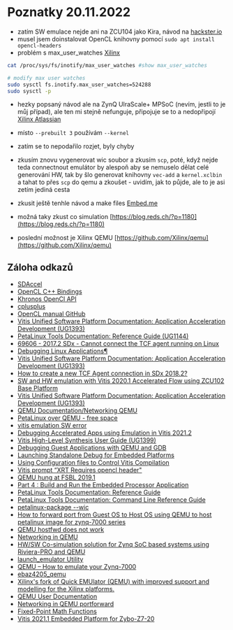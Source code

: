# Poznatky 20.11.2022

- zatím SW emulace nejde ani na ZCU104 jako Kira, návod na [hackster.io](https://www.hackster.io/whitney-knitter/debugging-accelerated-apps-using-emulation-in-vitis-2021-2-749cd4)
- musel jsem doinstalovat OpenCL knihovny pomocí `sudo apt install opencl-headers`
- problém s max_user_watches [Xilinx](https://support.xilinx.com/s/question/0D52E00006hpiMWSAY/petalinux-over-qemu-free-space?language=en_US)

```bash
cat /proc/sys/fs/inotify/max_user_watches #show max_user_watches

# modify max user watches
sudo sysctl fs.inotify.max_user_watches=524288
sudo sysctl -p
```

- hezky popsaný návod ale na ZynQ UlraScale+ MPSoC (nevím, jestli to je můj případ), ale ten mi stejně nefunguje, připojuje se to a nedopřipojí [Xilinx Atlassian](https://xilinx-wiki.atlassian.net/wiki/spaces/A/pages/862912682/Networking+in+QEMU)
- místo `--prebuilt 3` používám `--kernel`
- zatím se to nepodařilo rozjet, byly chyby
- zkusím znovu vygenerovat wic soubor a zkusím `scp`, poté, když nejde teda connectnout emulátor by alespoň aby se nemuselo dělat celé generování HW, tak by šlo generovat knihovny `vec-add` a `kernel.xclbin` a tahat to přes `scp` do qemu a zkoušet - uvidím, jak to půjde, ale to je asi zetím jediná cesta

- zkusit ještě tenhle návod a make files [Embed.me](https://embed-me.com/qemu-how-to-emulate-your-zynq-7000/)

- možná taky zkust co simulation [https://blog.reds.ch/?p=1180](https://blog.reds.ch/?p=1180)

- poslední možnost je Xilinx QEMU [https://github.com/Xilinx/qemu](https://github.com/Xilinx/qemu)

## Záloha odkazů

- [SDAccel](https://www.xilinx.com/htmldocs/xilinx2017_4/sdaccel_doc/sxx1504034358866.html)
- [OpenCL C++ Bindings](https://github.khronos.org/OpenCL-CLHPP/classcl_1_1_program.html)
- [Khronos OpenCl API](https://registry.khronos.org/OpenCL/sdk/1.0/docs/man/xhtml/clGetDeviceIDs.html)
- [cplusplus](https://cplusplus.com/reference/istream/istream/tellg/)
- [OpenCL manual GitHub](https://github.com/OpenCL/man)
- [Vitis Unified Software Platform Documentation: Application Acceleration Development (UG1393)](https://docs.xilinx.com/r/en-US/ug1393-vitis-application-acceleration/Introduction-to-Vitis-Tools-for-Embedded-System-Designers)
- [PetaLinux Tools Documentation: Reference Guide (UG1144)](https://docs.xilinx.com/r/en-US/ug1144-petalinux-tools-reference-guide/Preparing-the-Build-System-for-Debugging?tocId=J1mKak~yBHbEe~JFsJBZRg)
- [69606 - 2017.2 SDx - Cannot connect the TCF agent running on Linux](https://support.xilinx.com/s/article/69606?language=en_US)
- [Debugging Linux Applications¶](https://xilinx.github.io/Embedded-Design-Tutorials/docs/2021.1/build/html/docs/Vitis-Embedded-Software-Debugging/docs/3-debugging-linux-applications/README.html)
- [Vitis Unified Software Platform Documentation: Application Acceleration Development (UG1393)](https://docs.xilinx.com/r/en-US/ug1393-vitis-application-acceleration/Run-the-Waveform-Based-Kernel-Debugging-Flow)
- [How to create a new TCF Agent connection in SDx 2018.2?](https://support.xilinx.com/s/question/0D52E00006hplw5SAA/how-to-create-a-new-tcf-agent-connection-in-sdx-20182?language=en_US)
- [SW and HW emulation with Vitis 2020.1 Accelerated Flow using ZCU102 Base Platform](https://www.youtube.com/watch?v=6-Yox8fcUxc)
- [Vitis Unified Software Platform Documentation: Application Acceleration Development (UG1393)](https://docs.xilinx.com/r/en-US/ug1393-vitis-application-acceleration/Interoperability-with-XO-and-RTL-Kernels)
- [QEMU Documentation/Networking QEMU](https://wiki.qemu.org/Documentation/Networking#User_Networking_.28SLIRP.29)
- [PetaLinux over QEMU - free space](https://support.xilinx.com/s/question/0D52E00006hpiMWSAY/petalinux-over-qemu-free-space?language=en_US)
- [vitis emulation SW error](https://support.xilinx.com/s/question/0D52E00006ihQiXSAU/vitis-emulation-sw-error?language=en_US)
- [Debugging Accelerated Apps using Emulation in Vitis 2021.2](https://www.hackster.io/whitney-knitter/debugging-accelerated-apps-using-emulation-in-vitis-2021-2-749cd4)
- [Vitis High-Level Synthesis User Guide (UG1399)](https://docs.xilinx.com/r/en-US/ug1399-vitis-hls/Fixed-Point-Math-Functions)
- [Debugging Guest Applications with QEMU and GDB](https://xilinx-wiki.atlassian.net/wiki/spaces/A/pages/821624963/Debugging+Guest+Applications+with+QEMU+and+GDB)
- [Launching Standalone Debug for Embedded Platforms](https://docs.xilinx.com/r/en-US/ug1400-vitis-embedded/Using-the-Standalone-Debug-Flow)
- [Using Configuration files to Control Vitis Compilation](https://www.xilinx.com/developer/articles/using-configuration-files-to-control-vitis-compilation.html)
- [Vitis prompt “XRT Requires opencl header"](https://support.xilinx.com/s/question/0D52E00006iHpbZSAS/vitis-prompt-xrt-requires-opencl-header?language=en_US)
- [QEMU hung at FSBL 2019.1](https://support.xilinx.com/s/question/0D52E00006iHx8jSAC/qemu-hung-at-fsbl-20191?language=en_US)
- [Part 4 : Build and Run the Embedded Processor Application](https://xilinx.github.io/Vitis-Tutorials/2022-1/build/html/docs/Getting_Started/Vitis/Part4-embedded_platform.html)
- [PetaLinux Tools Documentation: Reference Guide](https://docs.xilinx.com/v/u/2018.1-English/ug1144-petalinux-tools-reference-guide)
- [PetaLinux Tools Documentation: Command Line Reference Guide](https://docs.xilinx.com/v/u/2018.1-English/ug1157-petalinux-tools-command-line-guide)
- [petalinux-package --wic](https://docs.xilinx.com/r/en-US/ug1144-petalinux-tools-reference-guide/petalinux-package-wic)
- [How to forward port from Guest OS to Host OS using QEMU to host petalinux image for zynq-7000 series](https://support.xilinx.com/s/question/0D52E00007ExT9tSAF/how-to-forward-port-from-guest-os-to-host-os-using-qemu-to-host-petalinux-image-for-zynq7000-series?language=ja)
- [QEMU hostfwd does not work](https://support.xilinx.com/s/question/0D52E00006hpipVSAQ/qemu-hostfwd-does-not-work?language=en_US)
- [Networking in QEMU](https://xilinx-wiki.atlassian.net/wiki/spaces/A/pages/862912682/Networking+in+QEMU)
- [HW/SW Co-simulation solution for Zynq SoC based systems using Riviera-PRO and QEMU](https://www.youtube.com/watch?v=i2-Dvl9wp_Q)
- [launch_emulator Utility](https://docs.xilinx.com/r/en-US/ug1393-vitis-application-acceleration/launch_emulator-Utility)
- [QEMU – How to emulate your Zynq-7000](https://embed-me.com/qemu-how-to-emulate-your-zynq-7000/)
- [ebaz4205_qemu](https://github.com/embed-me/ebaz4205_qemu)
- [Xilinx's fork of Quick EMUlator (QEMU) with improved support and modelling for the Xilinx platforms.](https://github.com/Xilinx/qemu)
- [QEMU User Documentation](https://xilinx-wiki.atlassian.net/wiki/spaces/A/pages/821395464/QEMU+User+Documentation)
- [Networking in QEMU portforward](https://xilinx-wiki.atlassian.net/wiki/spaces/A/pages/862912682/Networking+in+QEMU#NetworkinginQEMU-SSHintoQEMU)
- [Fixed-Point Math Functions](https://docs.xilinx.com/r/en-US/ug1399-vitis-hls/Fixed-Point-Math-Functions)
- [Vitis 2021.1 Embedded Platform for Zybo-Z7-20](https://www.hackster.io/mohammad-hosseinabady2/vitis-2021-1-embedded-platform-for-zybo-z7-20-d39e1a)
